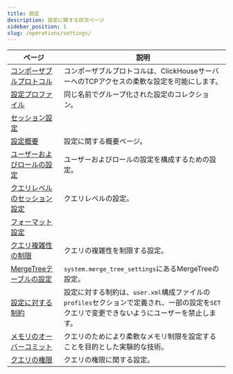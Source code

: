 ```yaml
---
title: 設定
description: 設定に関する目次ページ
sidebar_position: 1
slug: /operations/settings/
---
```


<!-- このページの目次は自動生成されています 
https://github.com/ClickHouse/clickhouse-docs/blob/main/scripts/autogenerate-table-of-contents.sh
YAMLフロントマターのフィールド: slug, description, title から生成されています。

エラーを見つけた場合は、各ページのYMLフロントマターを編集してください。
-->
| ページ | 説明 |
|-----|-----|
| [コンポーザブルプロトコル](/operations/settings/composable-protocols) | コンポーザブルプロトコルは、ClickHouseサーバーへのTCPアクセスの柔軟な設定を可能にします。 |
| [設定プロファイル](/operations/settings/settings-profiles) | 同じ名前でグループ化された設定のコレクション。 |
| [セッション設定](/operations/settings/settings) |  |
| [設定概要](/en/operations/settings/overview) | 設定に関する概要ページ。 |
| [ユーザーおよびロールの設定](/operations/settings/settings-users) | ユーザーおよびロールの設定を構成するための設定。 |
| [クエリレベルのセッション設定](/operations/settings/query-level) | クエリレベルの設定。 |
| [フォーマット設定](/operations/settings/formats) |  |
| [クエリ複雑性の制限](/operations/settings/query-complexity) | クエリの複雑性を制限する設定。 |
| [MergeTreeテーブルの設定](/operations/settings/merge-tree-settings) | `system.merge_tree_settings`にあるMergeTreeの設定。 |
| [設定に対する制約](/operations/settings/constraints-on-settings) | 設定に対する制約は、`user.xml`構成ファイルの`profiles`セクションで定義され、一部の設定を`SET`クエリで変更できないようにユーザーを禁止します。 |
| [メモリのオーバーコミット](/operations/settings/memory-overcommit) | クエリのためにより柔軟なメモリ制限を設定することを目的とした実験的な技術。 |
| [クエリの権限](/operations/settings/permissions-for-queries) | クエリの権限に関する設定。 |
